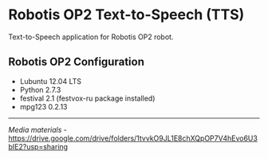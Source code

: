 # Robotis OP2 Text-to-Speech (TTS)

Text-to-Speech application for Robotis OP2 robot.

## Robotis OP2 Configuration

- Lubuntu 12.04 LTS
- Python 2.7.3
- festival 2.1 (festvox-ru package installed)
- mpg123 0.2.13

---
*Media materials* - https://drive.google.com/drive/folders/1tvvkO9JL1E8chXQpOP7V4hEvo6U3bIE2?usp=sharing
